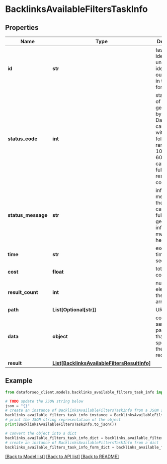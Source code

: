 # BacklinksAvailableFiltersTaskInfo


## Properties

Name | Type | Description | Notes
------------ | ------------- | ------------- | -------------
**id** | **str** | task identifier unique task identifier in our system in the UUID format | [optional] 
**status_code** | **int** | status code of the task generated by DataForSEO, can be within the following range: 10000-60000 you can find the full list of the response codes here | [optional] 
**status_message** | **str** | informational message of the task you can find the full list of general informational messages here | [optional] 
**time** | **str** | execution time, seconds | [optional] 
**cost** | **float** | total tasks cost, USD | [optional] 
**result_count** | **int** | number of elements in the result array | [optional] 
**path** | **List[Optional[str]]** | URL path | [optional] 
**data** | **object** | contains the same parameters that you specified in the POST request | [optional] 
**result** | [**List[BacklinksAvailableFiltersResultInfo]**](BacklinksAvailableFiltersResultInfo.md) |  | [optional] 

## Example

```python
from dataforseo_client.models.backlinks_available_filters_task_info import BacklinksAvailableFiltersTaskInfo

# TODO update the JSON string below
json = "{}"
# create an instance of BacklinksAvailableFiltersTaskInfo from a JSON string
backlinks_available_filters_task_info_instance = BacklinksAvailableFiltersTaskInfo.from_json(json)
# print the JSON string representation of the object
print(BacklinksAvailableFiltersTaskInfo.to_json())

# convert the object into a dict
backlinks_available_filters_task_info_dict = backlinks_available_filters_task_info_instance.to_dict()
# create an instance of BacklinksAvailableFiltersTaskInfo from a dict
backlinks_available_filters_task_info_form_dict = backlinks_available_filters_task_info.from_dict(backlinks_available_filters_task_info_dict)
```
[[Back to Model list]](../README.md#documentation-for-models) [[Back to API list]](../README.md#documentation-for-api-endpoints) [[Back to README]](../README.md)


